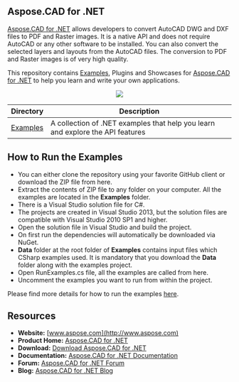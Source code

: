 ## Aspose.CAD for .NET

[Aspose.CAD for .NET](https://products.aspose.com/cad/net) allows developers to convert AutoCAD DWG and DXF files to PDF and Raster images. It is a native API and does not require AutoCAD or any other software to be installed. You can also convert the selected layers and layouts from the AutoCAD files. The conversion to PDF and Raster images is of very high quality.

This repository contains [Examples](Examples), Plugins and Showcases for [Aspose.CAD for .NET](https://products.aspose.com/cad/net) to help you learn and write your own applications.

<p align="center">

  <a title="Download complete Aspose.CAD for .NET source code" href="https://github.com/aspose-cad/Aspose.CAD-for-.NET/archive/master.zip">
	<img src="http://i.imgur.com/hwNhrGZ.png" />
  </a>
</p>

Directory | Description
--------- | -----------
[Examples](Examples)  | A collection of .NET examples that help you learn and explore the API features


## How to Run the Examples
+ You can either clone the repository using your favorite GitHub client or download the ZIP file from here.
+ Extract the contents of ZIP file to any folder on your computer. All the examples are located in the **Examples** folder.
+ There is a Visual Studio solution file for C#.
+ The projects are created in Visual Studio 2013, but the solution files are compatible with Visual Studio 2010 SP1 and higher.
+ Open the solution file in Visual Studio and build the project.
+ On first run the dependencies will automatically be downloaded via NuGet.
+ **Data** folder at the root folder of **Examples** contains input files which CSharp examples used. It is mandatory that you download the **Data** folder along with the examples project.
+ Open RunExamples.cs file, all the examples are called from here.
+ Uncomment the examples you want to run from within the project.

Please find more details for how to run the examples [here](https://docs.aspose.com/display/cadnet/How+to+Run+the+Examples). 


## Resources

+ **Website:** [www.aspose.com](http://www.aspose.com)
+ **Product Home:** [Aspose.CAD for .NET](https://products.aspose.com/cad/net)
+ **Download:** [Download Aspose.CAD for .NET](https://www.nuget.org/packages/Aspose.CAD/)
+ **Documentation:** [Aspose.CAD for .NET Documentation](https://docs.aspose.com/display/cadnet/Home)
+ **Forum:** [Aspose.CAD for .NET Forum](https://forum.aspose.com/c/cad)
+ **Blog:** [Aspose.CAD for .NET Blog](https://blog.aspose.com/category/aspose-products/aspose.cad-product-family/)

